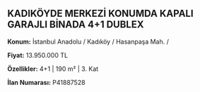 ## KADIKÖYDE MERKEZİ KONUMDA KAPALI GARAJLI BİNADA 4+1 DUBLEX

**Konum:** İstanbul Anadolu / Kadıköy / Hasanpaşa Mah. /

**Fiyat:** 13.950.000 TL

**Özellikler:** 4+1 | 190 m² | 3. Kat

**İlan Numarası:** P41887528
